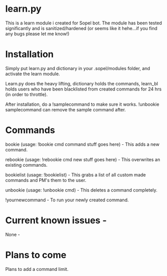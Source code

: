 # learn.py
This is a learn module i created for Sopel bot.  The module has been tested significantly and is sanitized/hardened (or seems like it hehe...if you find any bugs please let me know!) 
&nbsp;

# Installation
Simply put learn.py and dictionary in your .sopel/modules folder, and activate the learn module.

Learn.py does the heavy lifting, dictionary holds the commands, learn_bl holds users who have been blacklisted from created commands for 24 hrs (in order to throttle).
&nbsp;

After installation, do a !samplecommand to make sure it works.  !unbookie samplecommand can remove the sample command after.
&nbsp;

# Commands
bookie (usage: !bookie cmd command stuff goes here) - This adds a new command.
&nbsp;

rebookie (usage: !rebookie cmd new stuff goes here) - This overwrites an existing commands.
&nbsp;

bookielist (usage: !bookielist) - This grabs a list of all custom made commands and PM's them to the user.
&nbsp;

unbookie (usage: !unbookie cmd) - This deletes a command completely.
&nbsp;

!yournewcommand - To run your newly created command.

# Current known issues - 
None -

# Plans to come
Plans to add a command limit.
